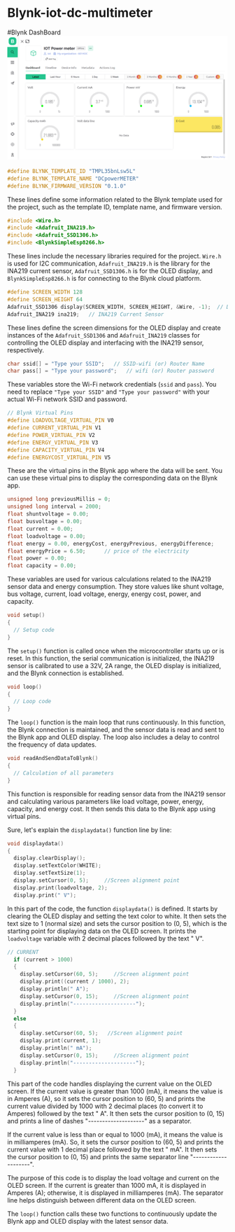 # Blynk-iot-dc-multimeter

#Blynk DashBoard
![Blynk DashBoard](<Image/Blynk dashboard.png>)

```cpp
#define BLYNK_TEMPLATE_ID "TMPL35bnLsw5L"
#define BLYNK_TEMPLATE_NAME "DCpowerMETER"
#define BLYNK_FIRMWARE_VERSION "0.1.0"
```
These lines define some information related to the Blynk template used for the project, such as the template ID, template name, and firmware version.

```cpp
#include <Wire.h>
#include <Adafruit_INA219.h>
#include <Adafruit_SSD1306.h>
#include <BlynkSimpleEsp8266.h>
```
These lines include the necessary libraries required for the project. `Wire.h` is used for I2C communication, `Adafruit_INA219.h` is the library for the INA219 current sensor, `Adafruit_SSD1306.h` is for the OLED display, and `BlynkSimpleEsp8266.h` is for connecting to the Blynk cloud platform.

```cpp
#define SCREEN_WIDTH 128
#define SCREEN_HEIGHT 64
Adafruit_SSD1306 display(SCREEN_WIDTH, SCREEN_HEIGHT, &Wire, -1);  // Display 
Adafruit_INA219 ina219;   // INA219 Current Sensor
```
These lines define the screen dimensions for the OLED display and create instances of the `Adafruit_SSD1306` and `Adafruit_INA219` classes for controlling the OLED display and interfacing with the INA219 sensor, respectively.

```cpp
char ssid[] = "Type your SSID";   // SSID-wifi (or) Router Name
char pass[] = "Type your password";   // wifi (or) Router password
```
These variables store the Wi-Fi network credentials (`ssid` and `pass`). You need to replace `"Type your SSID"` and `"Type your password"` with your actual Wi-Fi network SSID and password.

```cpp
// Blynk Virtual Pins
#define LOADVOLTAGE_VIRTUAL_PIN V0    
#define CURRENT_VIRTUAL_PIN V1    
#define POWER_VIRTUAL_PIN V2
#define ENERGY_VIRTUAL_PIN V3
#define CAPACITY_VIRTUAL_PIN V4
#define ENERGYCOST_VIRTUAL_PIN V5
```
These are the virtual pins in the Blynk app where the data will be sent. You can use these virtual pins to display the corresponding data on the Blynk app.

```cpp
unsigned long previousMillis = 0;
unsigned long interval = 2000;
float shuntvoltage = 0.00;
float busvoltage = 0.00;
float current = 0.00;
float loadvoltage = 0.00;
float energy = 0.00, energyCost, energyPrevious, energyDifference;
float energyPrice = 6.50;      // price of the electricity
float power = 0.00;
float capacity = 0.00;
```
These variables are used for various calculations related to the INA219 sensor data and energy consumption. They store values like shunt voltage, bus voltage, current, load voltage, energy, energy cost, power, and capacity.

```cpp
void setup()
{
  // Setup code
}
```
The `setup()` function is called once when the microcontroller starts up or is reset. In this function, the serial communication is initialized, the INA219 sensor is calibrated to use a 32V, 2A range, the OLED display is initialized, and the Blynk connection is established.

```cpp
void loop()
{
  // Loop code
}
```
The `loop()` function is the main loop that runs continuously. In this function, the Blynk connection is maintained, and the sensor data is read and sent to the Blynk app and OLED display. The loop also includes a delay to control the frequency of data updates.

```cpp
void readAndSendDataToBlynk()
{
  // Calculation of all parameters
}
```
This function is responsible for reading sensor data from the INA219 sensor and calculating various parameters like load voltage, power, energy, capacity, and energy cost. It then sends this data to the Blynk app using virtual pins.

Sure, let's explain the `displaydata()` function line by line:

```cpp
void displaydata()
{
  display.clearDisplay();
  display.setTextColor(WHITE);
  display.setTextSize(1);
  display.setCursor(0, 5);     //Screen alignment point
  display.print(loadvoltage, 2);
  display.print(" V");
```
In this part of the code, the function `displaydata()` is defined. It starts by clearing the OLED display and setting the text color to white. It then sets the text size to 1 (normal size) and sets the cursor position to (0, 5), which is the starting point for displaying data on the OLED screen. It prints the `loadvoltage` variable with 2 decimal places followed by the text " V".

```cpp
// CURRENT
  if (current > 1000)
  {
    display.setCursor(60, 5);     //Screen alignment point
    display.print((current / 1000), 2);
    display.println(" A");
    display.setCursor(0, 15);     //Screen alignment point
    display.println("--------------------");
  }
  else
  {
    display.setCursor(60, 5);   //Screen alignment point
    display.print(current, 1);
    display.println(" mA");
    display.setCursor(0, 15);     //Screen alignment point
    display.println("--------------------");
  }
```
This part of the code handles displaying the current value on the OLED screen. If the current value is greater than 1000 (mA), it means the value is in Amperes (A), so it sets the cursor position to (60, 5) and prints the current value divided by 1000 with 2 decimal places (to convert it to Amperes) followed by the text " A". It then sets the cursor position to (0, 15) and prints a line of dashes "--------------------" as a separator.

If the current value is less than or equal to 1000 (mA), it means the value is in milliamperes (mA). So, it sets the cursor position to (60, 5) and prints the current value with 1 decimal place followed by the text " mA". It then sets the cursor position to (0, 15) and prints the same separator line "--------------------".

The purpose of this code is to display the load voltage and current on the OLED screen. If the current is greater than 1000 mA, it is displayed in Amperes (A); otherwise, it is displayed in milliamperes (mA). The separator line helps distinguish between different data on the OLED screen.

The `loop()` function calls these two functions to continuously update the Blynk app and OLED display with the latest sensor data.
